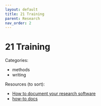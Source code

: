 ```yaml
---
layout: default
title: 21 Training
parent: Research
nav_order: 2
---
```


# 21 Training

Categories:

- methods
- writing

Resources (to sort):

- [How to document your research software](https://coderefinery.github.io/documentation/)
- [how-to docs](https://nashpy.readthedocs.io/en/stable/contributing/how-to/index.html)
